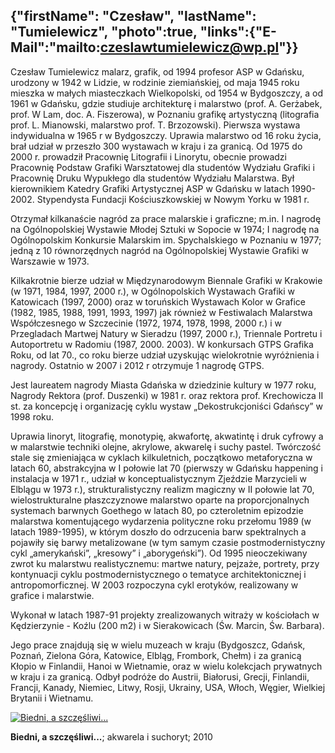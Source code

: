 {"firstName": "Czesław",
"lastName": "Tumielewicz",
"photo":true,
"links":{"E-Mail":"mailto:czeslawtumielewicz@wp.pl"}}
---
Czesław Tumielewicz malarz, grafik, od 1994 profesor ASP w Gdańsku, urodzony w 1942 w Lidzie, w rodzinie ziemiańskiej, od maja 1945 roku mieszka w małych miasteczkach Wielkopolski, od 1954 w Bydgoszczy, a od 1961 w Gdańsku, gdzie studiuje architekturę i malarstwo (prof. A. Gerżabek, prof. W Lam, doc. A. Fiszerowa), w Poznaniu grafikę artystyczną (litografia prof. L. Mianowski, malarstwo prof. T. Brzozowski). Pierwsza wystawa indywidualna w 1965 r w Bydgoszczy. Uprawia malarstwo od 16 roku życia, brał udział w przeszło 300 wystawach w kraju i za granicą. Od 1975 do 2000 r. prowadził Pracownię Litografii i Linorytu, obecnie prowadzi Pracownię Podstaw Grafiki Warsztatowej dla studentów Wydziału Grafiki i Pracownię Druku Wypukłego dla studentów Wydziału Malarstwa. Był kierownikiem Katedry Grafiki Artystycznej ASP w Gdańsku w latach 1990-2002. Stypendysta Fundacji Kościuszkowskiej w Nowym Yorku w 1981 r.

Otrzymał kilkanaście nagród za prace malarskie i graficzne; m.in. I nagrodę na Ogólnopolskiej Wystawie Młodej Sztuki w Sopocie w 1974; I nagrodę na Ogólnopolskim Konkursie Malarskim im. Spychalskiego w Poznaniu w 1977; jedną z 10 równorzędnych nagród na Ogólnopolskiej Wystawie Grafiki w Warszawie w 1973.

Kilkakrotnie bierze udział w Międzynarodowym Biennale Grafiki w Krakowie (w 1971, 1984, 1997, 2000 r.), w Ogólnopolskich Wystawach Grafiki w Katowicach (1997, 2000) oraz w toruńskich Wystawach Kolor w Grafice (1982, 1985, 1988, 1991, 1993, 1997) jak również w Festiwalach Malarstwa Współczesnego w Szczecinie (1972, 1974, 1978, 1998, 2000 r.) i w Przegladach Martwej Natury w Sieradzu (1997, 2000 r.), Triennale Portretu i Autoportretu w Radomiu (1987, 2000. 2003). W konkursach GTPS Grafika Roku, od lat 70., co roku bierze udział uzyskując wielokrotnie wyróżnienia i nagrody. Ostatnio w 2007 i 2012 r otrzymuje 1 nagrodę GTPS.

Jest laureatem nagrody Miasta Gdańska w dziedzinie kultury w 1977 roku, Nagrody Rektora (prof. Duszenki) w 1981 r. oraz rektora prof. Krechowicza II st. za koncepcję i organizację cyklu wystaw „Dekostrukcjoniści Gdańscy” w 1998 roku.

Uprawia linoryt, litografię, monotypię, akwafortę, akwatintę i druk cyfrowy a w malarstwie techniki olejne, akrylowe, akwarelę i suchy pastel. Twórczość stale się zmieniająca w cyklach kilkuletnich, początkowo metaforyczna w latach 60, abstrakcyjna w I połowie lat 70 (pierwszy w Gdańsku happening i instalacja w 1971 r., udział w konceptualistycznym Zjeździe Marzycieli w Elblągu w 1973 r.), strukturalistyczny realizm magiczny w II połowie lat 70, wielostrukturalne płaszczyznowe malarstwo oparte na proporcjonalnych systemach barwnych Goethego w latach 80, po czteroletnim epizodzie malarstwa komentującego wydarzenia polityczne roku przełomu 1989 (w latach 1989-1995), w którym doszło do odrzucenia barw spektralnych a pojawiły się barwy metalizowane (w tym samym czasie postmodernistyczny cykl „amerykański”, „kresowy” i „aborygeński”). Od 1995 nieoczekiwany zwrot ku malarstwu realistycznemu: martwe natury, pejzaże, portrety, przy kontynuacji cyklu postmodernistycznego o tematyce architektonicznej i antropomorficznej. W 2003 rozpoczyna cykl erotyków, realizowany w grafice i malarstwie.

Wykonał w latach 1987-91 projekty zrealizowanych witraży w kościołach w Kędzierzynie - Koźlu (200 m2) i w Sierakowicach (Św. Marcin, Św. Barbara).

Jego prace znajdują się w wielu muzeach w kraju (Bydgoszcz, Gdańsk, Poznań, Zielona Góra, Katowice, Elbląg, Frombork, Chełm) i za granicą Kłopio w Finlandii, Hanoi w Wietnamie, oraz w wielu kolekcjach prywatnych w kraju i za granicą. Odbył podróże do Austrii, Białorusi, Grecji, Finlandii, Francji, Kanady, Niemiec, Litwy, Rosji, Ukrainy, USA, Włoch, Węgier, Wielkiej Brytanii i Wietnamu.

[![Biedni, a szczęśliwi...](img/image_1.jpg)](img/image_1.jpg)

__Biedni, a szczęśliwi...__; akwarela i suchoryt; 2010